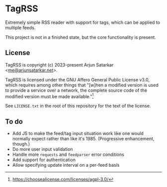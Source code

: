 # TagRSS

Extremely simple RSS reader with support for tags, which can be applied to multiple feeds.

This project is not in a finished state, but the core functionality is present.

## License

TagRSS is copyright (c) 2023-present Arjun Satarkar \<me@arjunsatarkar.net\>.

TagRSS is licensed under the GNU Affero General Public License v3.0, which requires among other things that "\[w\]hen a modified version is used to provide a service over a network, the complete source code of the modified version must be made available."[^1]

See `LICENSE.txt` in the root of this repository for the text of the license.

## To do

* Add JS to make the feed/tag input situation work like one would normally expect rather than like it's 1985. (Progressive enhancement, though.)
* Do more user input validation
* Handle more `requests` and `feedparser` error conditions
* Add support for authentication
* Allow specifying update interval on a per-feed basis

[^1]: https://choosealicense.com/licenses/agpl-3.0/

